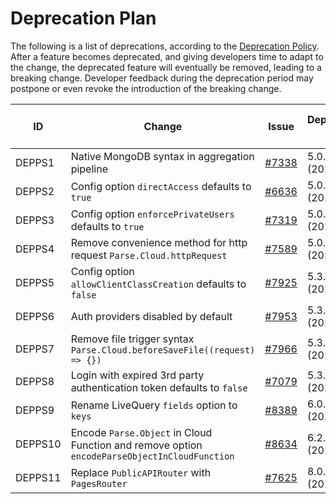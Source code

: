 # Deprecation Plan <!-- omit in toc -->

The following is a list of deprecations, according to the [Deprecation Policy](https://github.com/parse-community/parse-server/blob/master/CONTRIBUTING.md#deprecation-policy). After a feature becomes deprecated, and giving developers time to adapt to the change, the deprecated feature will eventually be removed, leading to a breaking change. Developer feedback during the deprecation period may postpone or even revoke the introduction of the breaking change.

| ID     | Change                                          | Issue                                                                | Deprecation [ℹ️][i_deprecation] | Planned Removal [ℹ️][i_removal] | Status [ℹ️][i_status] | Notes |
|--------|-------------------------------------------------|----------------------------------------------------------------------|---------------------------------|---------------------------------|-----------------------|-------|
| DEPPS1 | Native MongoDB syntax in aggregation pipeline   | [#7338](https://github.com/parse-community/parse-server/issues/7338) | 5.0.0 (2022)                    | 6.0.0 (2023)                    | removed            | -     |
| DEPPS2 | Config option `directAccess` defaults to `true` | [#6636](https://github.com/parse-community/parse-server/pull/6636)   | 5.0.0 (2022)                    | 6.0.0 (2023)                    | removed            | -     |
| DEPPS3 | Config option `enforcePrivateUsers` defaults to `true` | [#7319](https://github.com/parse-community/parse-server/pull/7319)   | 5.0.0 (2022)                    | 6.0.0 (2023)                    | removed            | -     |
| DEPPS4 | Remove convenience method for http request `Parse.Cloud.httpRequest` | [#7589](https://github.com/parse-community/parse-server/pull/7589)   | 5.0.0 (2022)                    | 6.0.0 (2023)                    | removed            | -     |
| DEPPS5 | Config option `allowClientClassCreation` defaults to `false` | [#7925](https://github.com/parse-community/parse-server/pull/7925)   | 5.3.0 (2022)                    | 7.0.0 (2024)                    | removed            | -     |
| DEPPS6 | Auth providers disabled by default | [#7953](https://github.com/parse-community/parse-server/pull/7953)   | 5.3.0 (2022)                    | 7.0.0 (2024)                    | removed            | -     |
| DEPPS7 | Remove file trigger syntax `Parse.Cloud.beforeSaveFile((request) => {})` | [#7966](https://github.com/parse-community/parse-server/pull/7966)   | 5.3.0 (2022)                    | 7.0.0 (2024)                    | removed            | -     |
| DEPPS8 | Login with expired 3rd party authentication token defaults to `false` | [#7079](https://github.com/parse-community/parse-server/pull/7079)   | 5.3.0 (2022)                    | 7.0.0 (2024)                    | removed            | -     |
| DEPPS9 | Rename LiveQuery `fields` option to `keys` | [#8389](https://github.com/parse-community/parse-server/issues/8389)   | 6.0.0 (2023)                    | 7.0.0 (2024)                    | removed            | -     |
| DEPPS10 | Encode `Parse.Object` in Cloud Function and remove option `encodeParseObjectInCloudFunction` | [#8634](https://github.com/parse-community/parse-server/issues/8634)   | 6.2.0 (2023)                    | 9.0.0 (2026)                    | deprecated            | -     |
| DEPPS11 | Replace `PublicAPIRouter` with `PagesRouter` | [#7625](https://github.com/parse-community/parse-server/issues/7625)   | 8.0.0 (2025)                    | 9.0.0 (2026)                    | deprecated            | -     |

[i_deprecation]: ## "The version and date of the deprecation."
[i_removal]: ## "The version and date of the planned removal."
[i_status]: ## "The current status of the deprecation: deprecated (the feature is deprecated and still available), removed (the deprecated feature has been removed and is unavailable), retracted (the deprecation has been retracted and the feature will not be removed."
